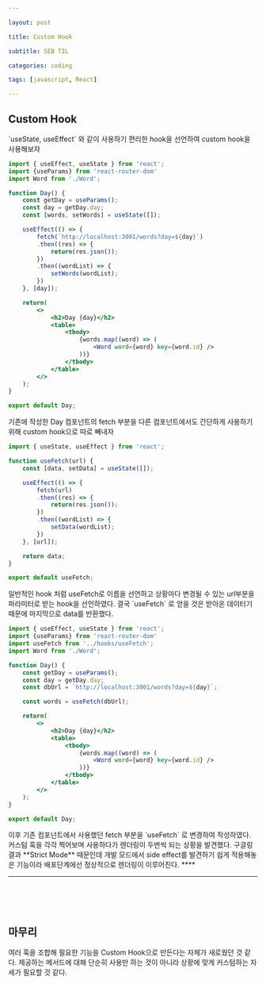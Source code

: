 ```yaml
---

layout: post

title: Custom Hook

subtitle: SEB TIL

categories: coding

tags: [javascript, React]

---
```


## Custom Hook

<aside>
`useState, useEffect` 와 같이 사용하기 편리한 hook을 선언하여 custom hook을 사용해보자

</aside>

```jsx
import { useEffect, useState } from 'react';
import {useParams} from 'react-router-dom'
import Word from './Word';

function Day() {
    const getDay = useParams();
    const day = getDay.day;
    const [words, setWords] = useState([]);

    useEffect(() => {
        fetch(`http://localhost:3001/words?day=${day}`)
        .then((res) => {
            return(res.json());
        })
        .then((wordList) => {
            setWords(wordList);
        })
    }, [day]);

    return(
        <>
            <h2>Day {day}</h2>
            <table>
                <tbody>
                    {words.map((word) => (
                        <Word word={word} key={word.id} />
                    ))}
                </tbody>
            </table>
        </>
    );
}

export default Day;
```

<aside>
기존에 작성한 Day 컴포넌트의 fetch 부분을 다른 컴포넌트에서도 간단하게 사용하기 위해 custom hook으로 따로 빼내자

</aside>

```jsx
import { useState, useEffect } from 'react';

function useFetch(url) {
    const [data, setData] = useState([]);

    useEffect(() => {
        fetch(url)
        .then((res) => {
            return(res.json());
        })
        .then((wordList) => {
            setData(wordList);
        })
    }, [url]);

    return data;
}

export default useFetch;
```

<aside>
일반적인 hook 처럼 useFetch로 이름을 선언하고 상황마다 변경될 수 있는 url부분을 파라미터로 받는 hook을 선언하였다. 결국 `useFetch` 로 얻을 것은 받아온 데이터기 때문에 마지막으로 data를 반환했다.

</aside>

```jsx
import { useEffect, useState } from 'react';
import {useParams} from 'react-router-dom'
import useFetch from '../hooks/useFetch';
import Word from './Word';

function Day() {
    const getDay = useParams();
    const day = getDay.day;
    const dbUrl = `http://localhost:3001/words?day=${day}`;

    const words = useFetch(dbUrl);

    return(
        <>
            <h2>Day {day}</h2>
            <table>
                <tbody>
                    {words.map((word) => (
                        <Word word={word} key={word.id} />
                    ))}
                </tbody>
            </table>
        </>
    );
}

export default Day;
```

<aside>
이후 기존 컴포넌트에서 사용했던 fetch 부분을 `useFetch` 로 변경하여 작성하였다.

</aside>

<aside>
커스텀 훅을 각각 찍어보며 사용하다가 렌더링이 두번씩 되는 상황을 발견했다. 
구글링 결과 **Strict Mode** 때문인데 개발 모드에서 side effect를 발견하기 쉽게 적용해놓은 기능이라 배포단계에선 정상적으로 렌더링이 이루어진다. ****

</aside>

---
<br><br><br>
## 마무리

여러 훅을 조합해 필요한 기능을 Custom Hook으로 만든다는 자체가 새로웠던 것 같다. 제공하는 메서드에 대해 단순히 사용만 하는 것이 아니라 상황에 맞게 커스텀하는 자세가 필요할 것 같다.

